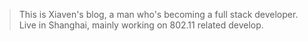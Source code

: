 > This is Xiaven's blog, a man who's becoming a full stack developer. Live in Shanghai, mainly working on 802.11 related develop. 
